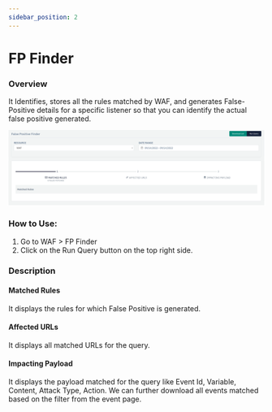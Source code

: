 ```yaml
---
sidebar_position: 2
---
```


# FP Finder
### Overview
It Identifies, stores all the rules matched by WAF, and generates False-Positive details for a specific listener so that you can identify the actual false positive generated.
   
![FP Finder](/img/waf/fp_finder.png)


### How to Use:
1. Go to WAF > FP Finder
2. Click on the Run Query button on the top right side.

### Description

#### Matched Rules
It displays the rules for which False Positive is generated.

#### Affected URLs
It displays all matched URLs for the query.

#### Impacting Payload
It displays the payload matched for the query like Event Id, Variable, Content, Attack Type, Action.
We can further download all events matched based on the filter from the event page.

